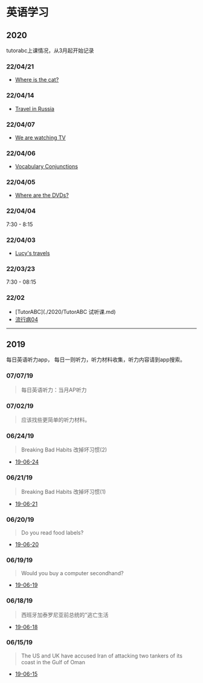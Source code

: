 # 英语学习

## 2020
tutorabc上课情况，从3月起开始记录



### 22/04/21

- [Where is the cat?](./2020/tutor-06.md)

### 22/04/14

- [Travel in Russia](./2020/tutor-05.md)

### 22/04/07

- [We are watching TV](./2020/tutor-04.md)

### 22/04/06

- [Vocabulary Conjunctions](./2020/tutor-03.md)

### 22/04/05

- [Where are the DVDs?](./2020/tutor-02.md)

### 22/04/04

7:30 - 8:15

### 22/04/03

- [Lucy's travels](./2020/tutor-01.md)

### 22/03/23
7:30 - 08:15

### 22/02

- [TutorABC](./2020/TutorABC 试听课.md)
- [流行病04](./2020/流行病04.md)

__________

## 2019
每日英语听力app， 每日一则听力，听力材料收集，听力内容请到app搜索。

### 07/07/19
>每日英语听力：当月AP听力

### 07/02/19
>应该找些更简单的听力材料。

### 06/24/19
>Breaking Bad Habits 改掉坏习惯(2)

- [19-06-24](./19/19-06-24.md)

### 06/21/19
>Breaking Bad Habits 改掉坏习惯(1)

- [19-06-21](./19/19-06-21.md)

### 06/20/19
>Do you read food labels? 

- [19-06-20](./19/19-06-20.md)

### 06/19/19
>Would you buy a computer secondhand?

- [19-06-19](./19/19-06-19.md)

### 06/18/19
>西班牙加泰罗尼亚前总统的"逃亡生活

- [19-06-18](./19/19-06-18.md)

### 06/15/19
>The US and UK have accused Iran of attacking two tankers of its coast in the Gulf of Oman

- [19-06-15](./19/19-06-15.md)
